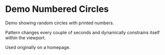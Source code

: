 Demo Numbered Circles
=====================

Demo showing random circles with printed numbers.

Pattern changes every couple of seconds and dynamically constrains itself within the viewport.

Used originally on a homepage.
